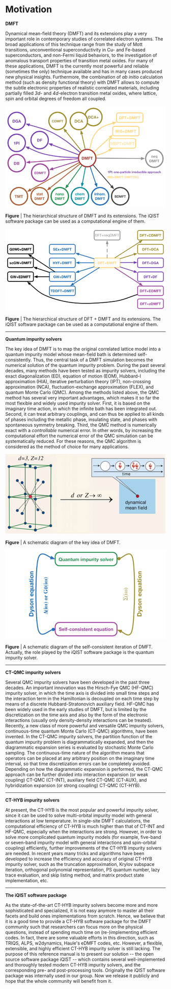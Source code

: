 # Motivation

**DMFT**

Dynamical mean-field theory (DMFT) and its extensions play a very important role in contemporary studies of correlated electron systems. The broad applications of this technique range from the study of Mott transitions, unconventional superconductivity in Cu- and Fe-based superconductors, and non-Fermi liquid behaviors, to the investigation of anomalous transport properties of transition metal oxides. For many of these applications, DMFT is the currently most powerful and reliable (sometimes the only) technique available and has in many cases produced new physical insights. Furthermore, the combination of *ab initio* calculation method (such as density functional theory) with DMFT allows to compute the subtle electronic properties of realistic correlated materials, including partially filled *3d*- and *4d*-electron transition metal oxides, where lattice, spin and orbital degrees of freedom all coupled.

![dmft image](../figures/dmft.png)

**Figure** | The hierarchical structure of DMFT and its extensions. The iQIST software package can be used as a computational engine of them.

![dft_dmft_type image](../figures/dft_dmft_type.png)

**Figure** | The hierarchical structure of DFT + DMFT and its extensions. The iQIST software package can be used as a computational engine of them.

---

**Quantum impurity solvers**

The key idea of DMFT is to map the original correlated lattice model into a quantum impurity model whose mean-field bath is determined self-consistently. Thus, the central task of a DMFT simulation becomes the numerical solution of the quantum impurity problem. During the past several decades, many methods have been tested as impurity solvers, including the exact diagonalization (ED), equation of motion (EOM), Hubbard-I approximation (HIA), iterative perturbation theory (IPT), non-crossing approximation (NCA), fluctuation-exchange approximation (FLEX), and quantum Monte Carlo (QMC). Among the methods listed above, the QMC method has several very important advantages, which makes it so far the most flexible and widely used impurity solver. First, it is based on the imaginary time action, in which the infinite bath has been integrated out. Second, it can treat arbitrary couplings, and can thus be applied to all kinds of phases including the metallic phase, insulating state, and phases with spontaneous symmetry breaking. Third, the QMC method is numerically exact with a *controllable* numerical error. In other words, by increasing the computational effort the numerical error of the QMC simulation can be systematically reduced. For these reasons, the QMC algorithm is considered as the method of choice for many applications.

![lattice image](../figures/lattice.png)

**Figure** | A schematic diagram of the key idea of DMFT.

![scf_dmft image](../figures/scf_dmft.png)

**Figure** | A schematic diagram of the self-consistent iteration of DMFT. Actually, the role played by the iQIST software package is the quantum impurity solver.

---

**CT-QMC impurity solvers**

Several QMC impurity solvers have been developed in the past three decades. An important innovation was the Hirsch-Fye QMC (HF-QMC) impurity solver, in which the time axis is divided into small time steps and the interaction term in the Hamiltonian is decoupled on each time step by means of a discrete Hubbard-Stratonovich auxiliary field. HF-QMC has been widely used in the early studies of DMFT, but is limited by the discretization on the time axis and also by the form of the electronic interactions (usually only density-density interactions can be treated). Recently, a new class of more powerful and versatile QMC impurity solvers, continuous-time quantum Monte Carlo (CT-QMC) algorithms, have been invented. In the CT-QMC impurity solvers, the partition function of the quantum impurity problem is diagrammatically expanded, and then the diagrammatic expansion series is evaluated by stochastic Monte Carlo sampling. The continuous-time nature of the algorithm means that operators can be placed at any arbitrary position on the imaginary time interval, so that time discretization errors can be completely avoided. Depending on how the diagrammatic expansion is performed, the CT-QMC approach can be further divided into interaction expansion (or weak coupling) CT-QMC (CT-INT), auxiliary field CT-QMC (CT-AUX), and hybridization expansion (or strong coupling) CT-QMC (CT-HYB).

---

**CT-HYB impurity solvers**

At present, the CT-HYB is the most popular and powerful impurity solver, since it can be used to solve multi-orbital impurity model with general interactions at low temperature. In single-site DMFT calculations, the computational efficiency of CT-HYB is much higher than that of CT-INT and HF-QMC, especially when the interactions are strong. However, in order to solve more complicated quantum impurity models (for example, five-band or seven-band impurity model with general interactions and spin-orbital coupling) efficiently, further improvements of the CT-HYB impurity solvers are needed. In recent years many tricks and algorithms have been developed to increase the efficiency and accuracy of original CT-HYB impurity solver, such as the truncation approximation, Krylov subspace iteration, orthogonal polynomial representation, PS quantum number, lazy trace evaluation, and skip listing method, and matrix product state implementation, etc.

---

**The iQIST software package**

As the state-of-the-art CT-HYB impurity solvers become more and more sophisticated and specialized, it is not easy anymore to master all their facets and build ones implementations from scratch. Hence, we believe that it is a good time to provide a CT-HYB software package for the DMFT community such that researchers can focus more on the physical questions, instead of spending much time on (re-)implementing efficient codes. In fact, there are some valuable efforts in this direction, such as TRIQS, ALPS, w2dynamics, Haule's eDMFT codes, etc. However, a flexible, extensible, and highly efficient CT-HYB impurity solver is still lacking. The purpose of this reference manual is to present our solution -- the open source software package iQIST -- which contains several well-implemented and thoroughly tested modern CT-HYB impurity solvers, and the corresponding pre- and post-processing tools. Originally the iQIST software package was internally used in our group. Now we release it publicly and hope that the whole community will benefit from it.
